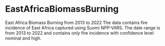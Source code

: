 # EastAfricaBiomassBurning
East Africa Biomass Burning from 2013 to 2022 The data contains fire incidence of East Africa captured using Suomi NPP-VIIRS. The date range is from 2013 to 2022 and contains only fire incidence with confidence level nominal and high.
